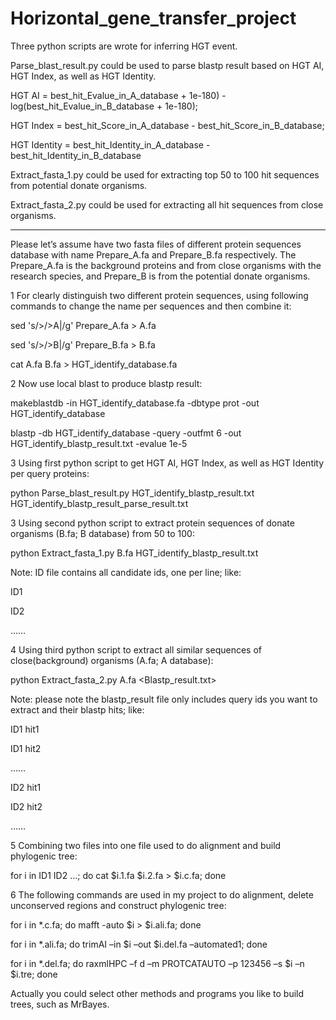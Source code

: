# Horizontal_gene_transfer_project
Three python scripts are wrote for inferring HGT event. 

Parse_blast_result.py could be used to parse blastp result based on HGT AI, HGT Index, as well as HGT Identity. 

HGT AI = best_hit_Evalue_in_A_database + 1e-180) - log(best_hit_Evalue_in_B_database + 1e-180);

HGT Index = best_hit_Score_in_A_database - best_hit_Score_in_B_database; 

HGT Identity = best_hit_Identity_in_A_database - best_hit_Identity_in_B_database

Extract_fasta_1.py could be used for extracting top 50 to 100 hit sequences from potential donate organisms.

Extract_fasta_2.py could be used for extracting all hit sequences from close organisms.

-------------------------------------------------------------------------------------------------------------------------------------

Please let’s assume have two fasta files of different protein sequences database with name Prepare_A.fa and Prepare_B.fa respectively. The Prepare_A.fa is the background proteins and from close organisms with the research species, and Prepare_B is from the potential donate organisms.  

1 For clearly distinguish two different protein sequences, using following commands to change the name per sequences and then combine it:

sed 's/>/>A|/g' Prepare_A.fa > A.fa

sed 's/>/>B|/g' Prepare_B.fa > B.fa

cat A.fa B.fa > HGT_identify_database.fa

2 Now use local blast to produce blastp result: 

makeblastdb -in HGT_identify_database.fa -dbtype prot -out HGT_identify_database

blastp -db HGT_identify_database -query <your file> -outfmt 6 -out HGT_identify_blastp_result.txt -evalue 1e-5

3 Using first python script to get HGT AI, HGT Index, as well as HGT Identity per query proteins:

python Parse_blast_result.py HGT_identify_blastp_result.txt HGT_identify_blastp_result_parse_result.txt


3 Using second python script to extract protein sequences of donate organisms (B.fa; B database) from 50 to 100:

python Extract_fasta_1.py B.fa HGT_identify_blastp_result.txt <ID file>

Note: ID file contains all candidate ids, one per line; like:

ID1

ID2

……

4 Using third python script to extract all similar sequences of close(background) organisms (A.fa; A database):

python Extract_fasta_2.py A.fa <Blastp_result.txt>

Note: please note the blastp_result file only includes query ids you want to extract and their blastp hits; like:

ID1 hit1

ID1 hit2

……

ID2 hit1

ID2 hit2

……

5 Combining two files into one file used to do alignment and build phylogenic tree:

for i in ID1 ID2 …; do cat $i.1.fa $i.2.fa > $i.c.fa; done

6 The following commands are used in my project to do alignment, delete unconserved regions and construct phylogenic tree:

for i in *.c.fa; do mafft -auto $i > $i.ali.fa; done

for i in *.ali.fa; do trimAI –in $i –out $i.del.fa –automated1; done

for i in *.del.fa; do raxmlHPC –f d –m PROTCATAUTO –p 123456 –s $i –n $i.tre; done

Actually you could select other methods and programs you like to build trees, such as MrBayes.

